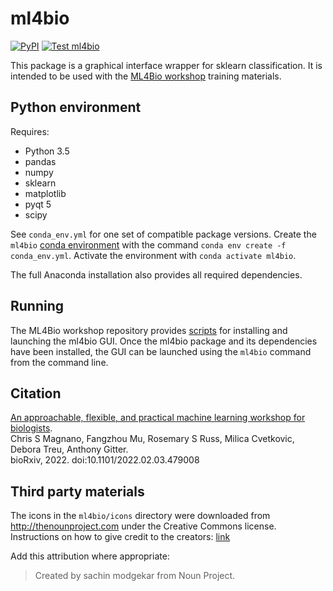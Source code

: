 # ml4bio
[![PyPI](https://img.shields.io/pypi/v/ml4bio.svg)](https://pypi.org/project/ml4bio/)
[![Test ml4bio](https://github.com/gitter-lab/ml4bio/workflows/Test%20ml4bio/badge.svg)](https://github.com/gitter-lab/ml4bio/actions?query=workflow%3A%22Test+ml4bio%22)

This package is a graphical interface wrapper for sklearn classification.
It is intended to be used with the [ML4Bio workshop](https://github.com/carpentries-incubator/ml4bio-workshop) training materials.

## Python environment

Requires:
- Python 3.5
- pandas
- numpy
- sklearn
- matplotlib
- pyqt 5
- scipy

See `conda_env.yml` for one set of compatible package versions.
Create the `ml4bio` [conda environment](https://conda.io/docs/user-guide/tasks/manage-environments.html) with the command `conda env create -f conda_env.yml`.
Activate the environment with `conda activate ml4bio`.

The full Anaconda installation also provides all required dependencies.

## Running

The ML4Bio workshop repository provides [scripts](https://github.com/carpentries-incubator/ml4bio-workshop/tree/gh-pages/scripts) for installing and launching the ml4bio GUI.
Once the ml4bio package and its dependencies have been installed, the GUI can be launched using the `ml4bio` command from the command line.

## Citation

[An approachable, flexible, and practical machine learning workshop for biologists](https://doi.org/10.1101/2022.02.03.479008).  
Chris S Magnano, Fangzhou Mu, Rosemary S Russ, Milica Cvetkovic, Debora Treu, Anthony Gitter.  
bioRxiv, 2022. doi:10.1101/2022.02.03.479008

## Third party materials
The icons in the `ml4bio/icons` directory were downloaded from http://thenounproject.com under the Creative Commons license.
Instructions on how to give credit to the creators: [link](https://thenounproject.zendesk.com/hc/en-us/articles/200509928-How-do-I-give-creators-credit-in-my-work-)

Add this attribution where appropriate:
> Created by sachin modgekar from Noun Project.
